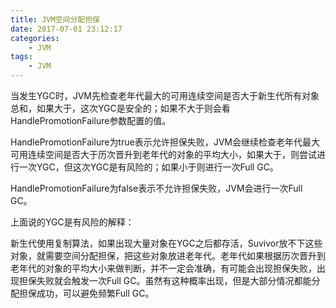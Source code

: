 ```yaml
---
title: JVM空间分配担保
date: 2017-07-01 23:12:17
categories: 
	- JVM
tags:
	- JVM
---
```


当发生YGC时，JVM先检查老年代最大的可用连续空间是否大于新生代所有对象总和，如果大于，这次YGC是安全的；如果不大于则会看HandlePromotionFailure参数配置的值。

<!--more-->

HandlePromotionFailure为true表示允许担保失败，JVM会继续检查老年代最大可用连续空间是否大于历次晋升到老年代的对象的平均大小，如果大于，则尝试进行一次YGC，但这次YGC是有风险的；如果小于则进行一次Full GC。

HandlePromotionFailure为false表示不允许担保失败，JVM会进行一次Full GC。

上面说的YGC是有风险的解释：

新生代使用复制算法，如果出现大量对象在YGC之后都存活，Suvivor放不下这些对象，就需要空间分配担保，把这些对象放进老年代。老年代如果根据历次晋升到老年代的对象的平均大小来做判断，并不一定会准确，有可能会出现担保失败，出现担保失败就会触发一次Full GC。虽然有这种概率出现，但是大部分情况都能分配担保成功，可以避免频繁Full GC。